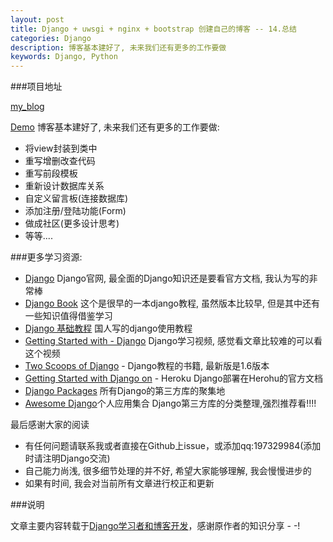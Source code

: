 ```yaml
---
layout: post
title: Django + uwsgi + nginx + bootstrap 创建自己的博客 -- 14.总结
categories: Django
description: 博客基本建好了, 未来我们还有更多的工作要做
keywords: Django, Python
---
```


###项目地址

[my_blog](https://github.com/sam408130/blog)

[Demo](http://blog.samleslie.com)
博客基本建好了, 未来我们还有更多的工作要做:

* 将view封装到类中
* 重写增删改查代码
* 重写前段模板
* 重新设计数据库关系
* 自定义留言板(连接数据库)
* 添加注册/登陆功能(Form)
* 做成社区(更多设计思考)
* 等等....

###更多学习资源:

* [Django](https://www.djangoproject.com/) Django官网, 最全面的Django知识还是要看官方文档, 我认为写的非常棒
* [Django Book](http://www.djangobook.com/en/2.0/index.html) 这个是很早的一本django教程, 虽然版本比较早, 但是其中还有一些知识值得借鉴学习
* [Django 基础教程](http://www.ziqiangxuetang.com/django/django-tutorial.html) 国人写的django使用教程
* [Getting Started with - Django](http://gettingstartedwithdjango.com/) Django学习视频, 感觉看文章比较难的可以看这个视频
* [Two Scoops of Django](http://www.amazon.com/Two-Scoops-Django-Best-Practices/dp/098146730X) - Django教程的书籍, 最新版是1.6版本
* [Getting Started with Django on](https://devcenter.heroku.com/articles/getting-st-%20arted-with-django) - Heroku Django部署在Herohu的官方文档
* [Django Packages](https://www.djangopackages.com/) 所有Django的第三方库的聚集地
* [Awesome Django](https://github.com/rosarior/awesome-django)个人应用集合 Django第三方库的分类整理,强烈推荐看!!!!

最后感谢大家的阅读

* 有任何问题请联系我或者直接在Github上issue，或添加qq:197329984(添加时请注明Django交流)
* 自己能力尚浅, 很多细节处理的并不好, 希望大家能够理解, 我会慢慢进步的
* 如果有时间, 我会对当前所有文章进行校正和更新


###说明

文章主要内容转载于[Django学习者和博客开发](https://www.gitbook.com/book/andrew-liu/django-blog/details)，感谢原作者的知识分享  - -!